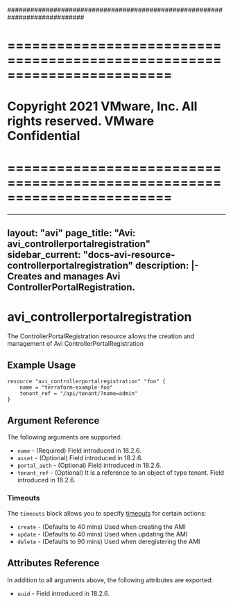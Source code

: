 ############################################################################
# ========================================================================
# Copyright 2021 VMware, Inc.  All rights reserved. VMware Confidential
# ========================================================================
###

<!--
    Copyright 2021 VMware, Inc.
    SPDX-License-Identifier: Mozilla Public License 2.0
-->
---
layout: "avi"
page_title: "Avi: avi_controllerportalregistration"
sidebar_current: "docs-avi-resource-controllerportalregistration"
description: |-
  Creates and manages Avi ControllerPortalRegistration.
---

# avi_controllerportalregistration

The ControllerPortalRegistration resource allows the creation and management of Avi ControllerPortalRegistration

## Example Usage

```hcl
resource "avi_controllerportalregistration" "foo" {
    name = "terraform-example-foo"
    tenant_ref = "/api/tenant/?name=admin"
}
```

## Argument Reference

The following arguments are supported:

* `name` - (Required) Field introduced in 18.2.6.
* `asset` - (Optional) Field introduced in 18.2.6.
* `portal_auth` - (Optional) Field introduced in 18.2.6.
* `tenant_ref` - (Optional) It is a reference to an object of type tenant. Field introduced in 18.2.6.


### Timeouts

The `timeouts` block allows you to specify [timeouts](https://www.terraform.io/docs/configuration/resources.html#timeouts) for certain actions:

* `create` - (Defaults to 40 mins) Used when creating the AMI
* `update` - (Defaults to 40 mins) Used when updating the AMI
* `delete` - (Defaults to 90 mins) Used when deregistering the AMI

## Attributes Reference

In addition to all arguments above, the following attributes are exported:

* `uuid` -  Field introduced in 18.2.6.

